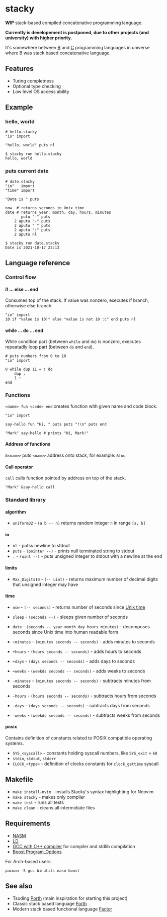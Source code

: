 # stacky

**WIP** stack-based compiled concatenative programming language. 

**Currently is developement is postponed, due to other projects (and university) with higher priority.**

It's somewhere between [B](https://en.wikipedia.org/wiki/B_(programming_language)) and [C](https://en.wikipedia.org/wiki/C_(programming_language)) programming languages in universe where B was stack based concatenative language.

## Features

- Turing completness
- Optional type checking
- Low level OS access ability

## Example
### hello, world
```
# hello.stacky
"io" import

"hello, world" puts nl
```

```console
$ stacky run hello.stacky
hello, world
```

### puts current date
```
# date.stacky
"io"   import
"time" import

"Date is " puts

now  # returns seconds in Unix time
date # returns year, month, day, hours, minutes
	   putu "-" puts
	2 aputu "-" puts
	2 aputu " " puts
	2 aputu ":" puts
	2 aputu nl
```

```console
$ stacky run date.stacky
Date is 2021-10-17 23:13
```

## Language reference

### Control flow

#### if ... else ... end

Consumes top of the stack. If value was nonzero, executes if branch, otherwise else branch.
```
"io" import
10 if "value is 10!" else "value is not 10 :c" end puts nl
```

#### while ... do ... end

While condition part (between `while` and `do`) is nonzero, executes repeatadly loop part (between `do` and `end`).

```
# puts numbers from 0 to 10
"io" import

0 while dup 11 = ! do
	dup .
	1 +
end
```

### Functions

`<name> fun <code> end` creates function with given name and code block.

```
"io" import

say-hello fun "Hi, " puts puts "!\n" puts end

"Mark" say-hello # prints "Hi, Mark!"
```

#### Address of functions

`&<name>` puts `<name>` address onto stack, for example: `&foo`

#### Call operator

`call` calls function pointed by address on top of the stack.

```
"Mark" &say-hello call
```

### Standard library

#### algorithm
- `uniform32` - `(a b -- n)` returns random integer `n` in range `[a, b]`

#### io
- `nl` - putss newline to stdout
- `puts` - `(pointer --)` - prints null terminated string to stdout
- `.` - `(uint --)` - puts unsigned integer to stdout with a newline at the end

#### limits
- `Max_Digits10` - `(-- uint)` - returns maximum number of decimal digits that unsigned integer may have

#### time
- `now` - `(-- seconds)` - returns number of seconds since [Unix time](https://en.wikipedia.org/wiki/Unix_time)
- `sleep` - `(seconds --)` - sleeps given number of seconds
- `date` - `(seconds -- year month day hours minutes)` - decomposes seconds since Unix time into human readable form
- `+minutes` - `(minutes seconds -- seconds)` - adds minutes to seconds
- `+hours` - `(hours seconds -- seconds)` - adds hours to seconds
- `+days` - `(days seconds -- seconds)` - adds days to seconds
- `+weeks` - `(weekds seconds -- seconds)` - adds weeks to seconds

- `-minutes` - `(minutes seconds -- seconds)` - subtracts minutes from seconds
- `-hours` - `(hours seconds -- seconds)` - subtracts hours from seconds
- `-days` - `(days seconds -- seconds)` - subtracts days from seconds
- `-weeks` - `(weekds seconds -- seconds)` - subtracts weeks from seconds

#### posix

Contains definition of constants related to POSIX compatible operating systems.
- `SYS_<syscall>` - constants holding syscall numbers, like `SYS_exit` = `60`
- `stdin`, `stdout`, `stderr`
- `CLOCK_<type>` - definition of clocks constants for `clock_gettime` syscall

## Makefile
- `make install-nvim` - installs Stacky's syntax highlighting for Neovim
- `make stacky` - makes only compiler
- `make test` - runs all tests
- `make clean` - cleans all intermidiate files

## Requirements
- [NASM](https://nasm.us/)
- [LD](https://linux.die.net/man/1/ld)
- [GCC with C++ compiler](https://gcc.gnu.org/) for compiler and stdlib compilation
- [Boost Program\_Options](https://www.boost.org/)

For Arch-based users:
```shell
pacman -S gcc binutils nasm boost
```

## See also

- Tsoding [Porth](https://github.com/tsoding/porth) (main inspiration for starting this project)
- Classic stack based language [Forth](https://en.wikipedia.org/wiki/Forth_(programming_language))
- Modern stack based functional language [Factor](https://en.wikipedia.org/wiki/Factor_(programming_language))
